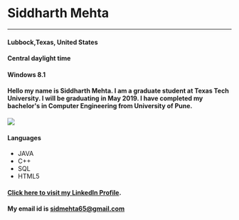 # Siddharth Mehta

**************************************

#### Lubbock,Texas, United States
#### Central daylight time
#### Windows 8.1
#### Hello my name is Siddharth Mehta. I am a graduate student at Texas Tech University. I will be graduating in May 2019. I have completed my bachelor's in Computer Engineering from University of Pune.
![](https://ibb.co/bxvLNS)

#### Languages 

* JAVA
* C++
* SQL
* HTML5

#### [Click here to visit my LinkedIn Profile](https://www.linkedin.com/in/siddharth-m-608765150/).
#### My email id is sidmehta65@gmail.com

